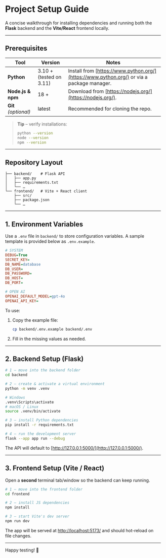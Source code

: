 # Project Setup Guide

A concise walkthrough for installing dependencies and running both the **Flask** backend and the **Vite/React** frontend locally.

---

## Prerequisites

| Tool                 | Version                 | Notes                                                                                     |
| -------------------- | ----------------------- | ----------------------------------------------------------------------------------------- |
| **Python**           | 3.10 + (tested on 3.11) | Install from [https://www.python.org/](https://www.python.org/) or via a package manager. |
| **Node.js & npm**    | 18 +                    | Download from [https://nodejs.org/](https://nodejs.org/).                                 |
| **Git** *(optional)* | latest                  | Recommended for cloning the repo.                                                         |

> **Tip** – verify installations:
>
> ```bash
> python --version
> node --version
> npm --version
> ```

---

## Repository Layout

```
├── backend/    # Flask API
│   ├── app.py
│   ├── requirements.txt
│   └── …
└── frontend/   # Vite + React client
    ├── src/
    ├── package.json
    └── …
```

---

## 1. Environment Variables

Use a `.env` file in `backend/` to store configuration variables. A sample template is provided below as `.env.example`.

```ini
# SYSTEM
DEBUG=True
SECRET_KEY=
DB_NAME=database
DB_USER=
DB_PASSWORD=
DB_HOST=
DB_PORT=

# OPEN AI
OPENAI_DEFAULT_MODEL=gpt-4o
OPENAI_API_KEY=
```

To use:

1. Copy the example file:

   ```bash
   cp backend/.env.example backend/.env
   ```
2. Fill in the missing values as needed.

---

## 2. Backend Setup (Flask)

```bash
# 1 — move into the backend folder
cd backend

# 2 — create & activate a virtual environment
python -m venv .venv

# Windows
.venv\Scripts\activate
# macOS / Linux
source .venv/bin/activate

# 3 — install Python dependencies
pip install -r requirements.txt

# 4 — run the development server
flask --app app run --debug
```

The API will default to [http://127.0.0.1:5000/](http://127.0.0.1:5000/).

---

## 3. Frontend Setup (Vite / React)

Open a **second** terminal tab/window so the backend can keep running.

```bash
# 1 — move into the frontend folder
cd frontend

# 2 — install JS dependencies
npm install

# 3 — start Vite's dev server
npm run dev
```

The app will be served at [http://localhost:5173/](http://localhost:5173/) and should hot-reload on file changes.

---

Happy testing! 🚀
